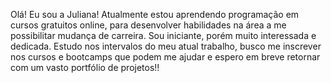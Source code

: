 Olá! Eu sou a Juliana!
Atualmente estou aprendendo programação em cursos gratuitos online, para desenvolver habilidades na área a me possibilitar mudança de carreira.
Sou iniciante, porém muito interessada e dedicada. Estudo nos intervalos do meu atual trabalho, busco me inscrever nos cursos e bootcamps que podem me ajudar e 
espero em breve retornar com um vasto portfólio de projetos!!

